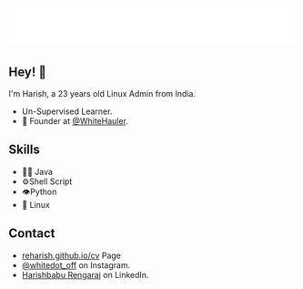 <h1 align="center">
  <img src="name.svg" alt="Harishbabu Rengaraj" />
</h1>

## Hey! 👋
I'm Harish, a 23 years old Linux Admin from India.

- Un-Supervised Learner.
- 🧭 Founder at [@WhiteHauler](https://github.com/whitehauler).


## Skills
- 👨‍💻 Java
- ⚙️Shell Script
- 👁️Python
- 💽 Linux

## Contact
- [reharish.github.io/cv](https://reharish.github.io/cv) Page
- [@whitedot_off](https://instagram.com/profile/whitehauler_off) on Instagram.
- [Harishbabu Rengaraj](https://linkedin.com/in/harishbabu-rengaraj) on LinkedIn.